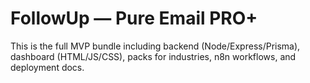# FollowUp — Pure Email PRO+

This is the full MVP bundle including backend (Node/Express/Prisma), dashboard (HTML/JS/CSS),
packs for industries, n8n workflows, and deployment docs.
